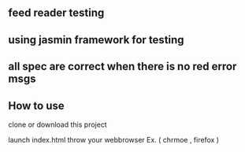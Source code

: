 ## feed reader testing 
## using jasmin framework for testing 
## all spec are correct when there is no red error msgs
## How to use

clone or download this project 

launch index.html throw your webbrowser Ex. ( chrmoe , firefox )